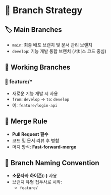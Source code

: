 # 🌿 Branch Strategy

## 🏷 Main Branches

- `main`: 최종 배포 브랜치 및 문서 관리 브랜치
- `develop`: 기능 개발 통합 브랜치 (서비스 코드 중심)

## 🧪 Working Branches

### 🚀 feature/*
- 새로운 기능 개발 시 사용
- `from`: `develop` → `to`: `develop`
- 예: `feature/login-api`

## 🔁 Merge Rule

- **Pull Request 필수**
- 코드 및 문서 리뷰 후 병합
- 머지 방식: **Fast-forward-merge**

## 🧾 Branch Naming Convention

- **소문자**와 **하이픈(`-`)** 사용
- 브랜치 유형 접두사로 시작:
  - `feature/`
